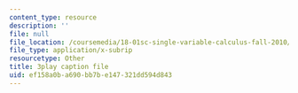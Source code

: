 ```yaml
---
content_type: resource
description: ''
file: null
file_location: /coursemedia/18-01sc-single-variable-calculus-fall-2010/ef158a0ba690bb7be147321dd594d843_XRkgBWbWvg4.srt
file_type: application/x-subrip
resourcetype: Other
title: 3play caption file
uid: ef158a0b-a690-bb7b-e147-321dd594d843
---
```

